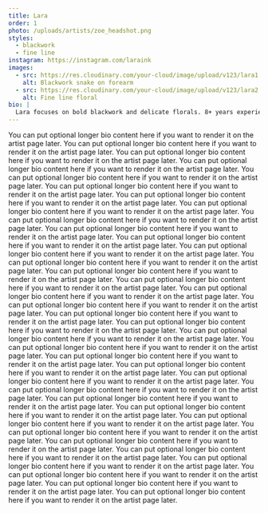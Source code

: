 ```yaml
---
title: Lara
order: 1
photo: /uploads/artists/zoe_headshot.png
styles:
  - blackwork
  - fine line
instagram: https://instagram.com/laraink
images:
  - src: https://res.cloudinary.com/your-cloud/image/upload/v123/lara1.jpg
    alt: Blackwork snake on forearm
  - src: https://res.cloudinary.com/your-cloud/image/upload/v123/lara2.jpg
    alt: Fine line floral
bio: |
  Lara focuses on bold blackwork and delicate florals. 8+ years experience.
---
```


You can put optional longer bio content here if you want to render it on the artist page later.
You can put optional longer bio content here if you want to render it on the artist page later.
You can put optional longer bio content here if you want to render it on the artist page later.
You can put optional longer bio content here if you want to render it on the artist page later.
You can put optional longer bio content here if you want to render it on the artist page later.
You can put optional longer bio content here if you want to render it on the artist page later.
You can put optional longer bio content here if you want to render it on the artist page later.
You can put optional longer bio content here if you want to render it on the artist page later.
You can put optional longer bio content here if you want to render it on the artist page later.
You can put optional longer bio content here if you want to render it on the artist page later.
You can put optional longer bio content here if you want to render it on the artist page later.
You can put optional longer bio content here if you want to render it on the artist page later.
You can put optional longer bio content here if you want to render it on the artist page later.
You can put optional longer bio content here if you want to render it on the artist page later.
You can put optional longer bio content here if you want to render it on the artist page later.
You can put optional longer bio content here if you want to render it on the artist page later.
You can put optional longer bio content here if you want to render it on the artist page later.
You can put optional longer bio content here if you want to render it on the artist page later.
You can put optional longer bio content here if you want to render it on the artist page later.
You can put optional longer bio content here if you want to render it on the artist page later.
You can put optional longer bio content here if you want to render it on the artist page later.
You can put optional longer bio content here if you want to render it on the artist page later.
You can put optional longer bio content here if you want to render it on the artist page later.
You can put optional longer bio content here if you want to render it on the artist page later.
You can put optional longer bio content here if you want to render it on the artist page later.
You can put optional longer bio content here if you want to render it on the artist page later.
You can put optional longer bio content here if you want to render it on the artist page later.
You can put optional longer bio content here if you want to render it on the artist page later.
You can put optional longer bio content here if you want to render it on the artist page later.
You can put optional longer bio content here if you want to render it on the artist page later.
You can put optional longer bio content here if you want to render it on the artist page later.
You can put optional longer bio content here if you want to render it on the artist page later.
You can put optional longer bio content here if you want to render it on the artist page later.
You can put optional longer bio content here if you want to render it on the artist page later.
You can put optional longer bio content here if you want to render it on the artist page later.
